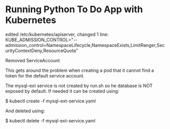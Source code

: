 # Running Python To Do App with Kubernetes

edited /etc/kubernetes/apiserver, changed 1 line:
KUBE_ADMISSION_CONTROL="--admission_control=NamespaceLifecycle,NamespaceExists,LimitRanger,SecurityContextDeny,ResourceQuota"

Removed ServiceAccount

This gets around the problem when creating a pod that it cannot find a token for the default service account.

The mysql-ext service is not created by run.sh so he database is NOT exposed by default. If needed it can be created using:

$ kubectl create -f mysql-ext-service.yaml

And deleted using:

$ kubectl delete -f mysql-ext-service.yaml

